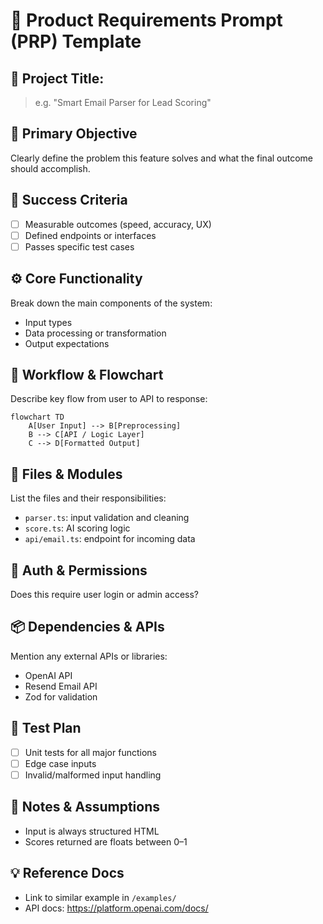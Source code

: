 
# 🧠 Product Requirements Prompt (PRP) Template

## 📌 Project Title:
> e.g. "Smart Email Parser for Lead Scoring"

## 🎯 Primary Objective
Clearly define the problem this feature solves and what the final outcome should accomplish.

## 🧪 Success Criteria
- [ ] Measurable outcomes (speed, accuracy, UX)
- [ ] Defined endpoints or interfaces
- [ ] Passes specific test cases

## ⚙️ Core Functionality
Break down the main components of the system:
- Input types
- Data processing or transformation
- Output expectations

## 🔄 Workflow & Flowchart
Describe key flow from user to API to response:
```mermaid
flowchart TD
    A[User Input] --> B[Preprocessing]
    B --> C[API / Logic Layer]
    C --> D[Formatted Output]
```

## 📁 Files & Modules
List the files and their responsibilities:
- `parser.ts`: input validation and cleaning
- `score.ts`: AI scoring logic
- `api/email.ts`: endpoint for incoming data

## 🔐 Auth & Permissions
Does this require user login or admin access?

## 📦 Dependencies & APIs
Mention any external APIs or libraries:
- OpenAI API
- Resend Email API
- Zod for validation

## 🧪 Test Plan
- [ ] Unit tests for all major functions
- [ ] Edge case inputs
- [ ] Invalid/malformed input handling

## 📝 Notes & Assumptions
- Input is always structured HTML
- Scores returned are floats between 0–1

## 💡 Reference Docs
- Link to similar example in `/examples/`
- API docs: https://platform.openai.com/docs/
